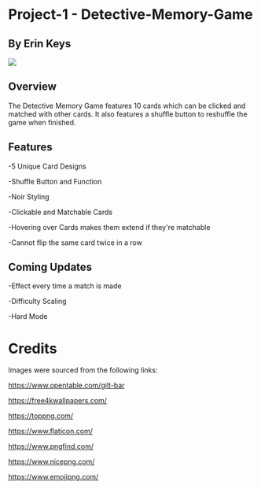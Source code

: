 # Project-1 - Detective-Memory-Game

## By Erin Keys

![](https://cdn.discordapp.com/attachments/710881503592185867/1068553660646314085/detective-game-gif.gif)

## Overview

The Detective Memory Game features 10 cards which can be clicked and matched with other cards. It also features a shuffle button to reshuffle the game when finished.

## Features

-5 Unique Card Designs

-Shuffle Button and Function

-Noir Styling

-Clickable and Matchable Cards

-Hovering over Cards makes them extend if they're matchable

-Cannot flip the same card twice in a row

## Coming Updates

-Effect every time a match is made

-Difficulty Scaling

-Hard Mode

# Credits

Images were sourced from the following links:

https://www.opentable.com/gilt-bar

https://free4kwallpapers.com/

https://toppng.com/

https://www.flaticon.com/

https://www.pngfind.com/

https://www.nicepng.com/

https://www.emojipng.com/
